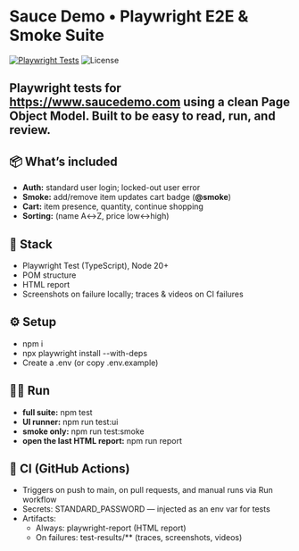 # Sauce Demo • Playwright E2E & Smoke Suite

[![Playwright Tests](https://github.com/MagdalenaHernandez/SauceDemo-Playwright-E2E/actions/workflows/playwright.yml/badge.svg)](https://github.com/MagdalenaHernandez/SauceDemo-Playwright-E2E/actions/workflows/playwright.yml)
![License](https://img.shields.io/github/license/MagdalenaHernandez/SauceDemo-Playwright-E2E)


Playwright tests for https://www.saucedemo.com using a clean Page Object Model. Built to be easy to read, run, and review.
---
## 📦 What’s included
- **Auth:** standard user login; locked-out user error
- **Smoke:** add/remove item updates cart badge (**@smoke**)
- **Cart:** item presence, quantity, continue shopping
- **Sorting:**  (name A↔Z, price low↔high)

## 🔧 Stack
- Playwright Test (TypeScript), Node 20+
- POM structure
- HTML report
- Screenshots on failure locally; traces & videos on CI failures

## ⚙️ Setup
- npm i
- npx playwright install --with-deps
- Create a .env (or copy .env.example)

## 🏃‍➡️ Run
- **full suite:** npm test
- **UI runner:** npm run test:ui
- **smoke only:** npm run test:smoke
- **open the last HTML report:** npm run report

## 🤖 CI (GitHub Actions)
- Triggers on push to main, on pull requests, and manual runs via Run workflow
- Secrets: STANDARD_PASSWORD — injected as an env var for tests
- Artifacts:
    - Always: playwright-report (HTML report)
    - On failures: test-results/** (traces, screenshots, videos)

